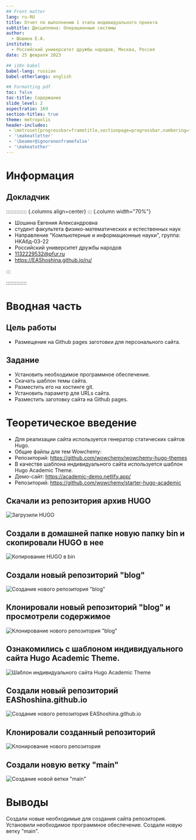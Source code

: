 ```yaml
---
## Front matter
lang: ru-RU
title: Отчет по выполнению 1 этапа индивидуального проекта
subtitle: Дисциплина: Операционные системы
author:
  - Шошина Е.А.
institute:
  - Российский университет дружбы народов, Москва, Россия
date: 25 февраля 2023

## i18n babel
babel-lang: russian
babel-otherlangs: english

## Formatting pdf
toc: false
toc-title: Содержание
slide_level: 2
aspectratio: 169
section-titles: true
theme: metropolis
header-includes:
 - \metroset{progressbar=frametitle,sectionpage=progressbar,numbering=fraction}
 - '\makeatletter'
 - '\beamer@ignorenonframefalse'
 - '\makeatother'
---
```


# Информация

## Докладчик

:::::::::::::: {.columns align=center}
::: {.column width="70%"}

  * Шошина Евгения Александровна
  * студент факультета физико-математических и естественных наук
  * Направление "Компьютерные и информационные науки", группа: НКАбд-03-22
  * Российский университет дружбы народов
  * [1132229532@pfur.ru](mailto:1132229532@pfur.ru)
  * <https://EAShoshina.github.io/ru/>

:::

::::::::::::::

# Вводная часть

## Цель работы

- Размещение на Github pages заготовки для персонального сайта.

## Задание

- Установить необходимое программное обеспечение.
- Скачать шаблон темы сайта.
- Разместить его на хостинге git.
- Установить параметр для URLs сайта.
- Разместить заготовку сайта на Github pages.

# Теоретическое введение

- Для реализации сайта используется генератор статических сайтов Hugo.
- Общие файлы для тем Wowchemy:
- Репозиторий: https://github.com/wowchemy/wowchemy-hugo-themes
- В качестве шаблона индивидуального сайта используется шаблон Hugo Academic Theme.
- Демо-сайт: https://academic-demo.netlify.app/
- Репозиторий: https://github.com/wowchemy/starter-hugo-academic

## Скачали из репозитория архив HUGO

![Загрузили HUGO](image/1ИП.png)

## Создали в домашней папке новую папку bin и скопировали HUGO в нее

![Копирование HUGO в bin](image/2ИП.png)

## Создали новый репозиторий "blog"

![Создание нового репозитория "blog"](image/3ИП.png)

## Клонировали новый репозиторий "blog" и просмотрели содержимое 

![Клонирование нового репозитория "blog"](image/4ИП.png)

## Ознакомились с шаблоном индивидуального сайта Hugo Academic Theme.

![Шаблон индивидуального сайта Hugo Academic Theme](image/5ИП.png)

## Создали новый репозиторий EAShoshina.github.io

![Создание нового репозитория EAShoshina.github.io](image/6ИП.png)

## Клонировали созданный репозиторий

![Клонирование нового репозитория](image/7ИП.png)

## Создали новую ветку "main"

![Создание новой ветки "main"](image/7ИП.png)


# Выводы

Создали новые необходимые для создания сайта репозитория. Установили необходимое программное обеспечение. Создали новую ветку "main".
